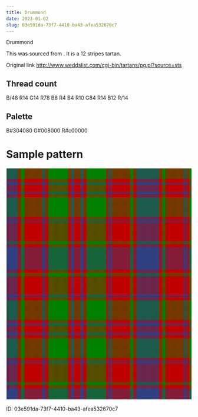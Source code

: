 ```yaml
---
title: Drummond
date: 2023-01-02
slug: 03e591da-73f7-4410-ba43-afea532670c7
---
```

Drummond

This was sourced from <no value>.  It is a 12 stripes tartan.

Original link http://www.weddslist.com/cgi-bin/tartans/pg.pl?source=sts

## Thread count
B/48 R14 G14 R78 B8 R4 B4 R10 G84 R14 B12 R/14

## Palette
B#304080 G#008000 R#c00000

# Sample pattern

![Tartan detail](tartan.png "B/48 R14 G14 R78 B8 R4 B4 R10 G84 R14 B12 R/14 tartan")

ID: 03e591da-73f7-4410-ba43-afea532670c7